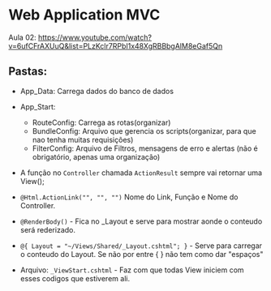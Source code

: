 # Web Application MVC

Aula 02: https://www.youtube.com/watch?v=6ufCFrAXUuQ&list=PLzKclr7RPbI1x48XgRBBbgAlM8eGaf5Qn

## Pastas:
* App_Data: Carrega dados do banco de dados
* App_Start: 
   * RouteConfig: Carrega as rotas(organizar)
   * BundleConfig: Arquivo que gerencia os scripts(organizar, para que nao tenha muitas requisições)
   * FilterConfig: Arquivo de Filtros, mensagens de erro e alertas (não é obrigatório, apenas uma organização)
   
* A função no `Controller` chamada `ActionResult` sempre vai retornar uma View();

* `@Html.ActionLink("", "", "")` Nome do Link, Função e Nome do Controller.

* `@RenderBody()` - Fica no \_Layout e serve para mostrar aonde o conteudo será rederizado.
* `@{ Layout = "~/Views/Shared/_Layout.cshtml"; }` - Serve para carregar o conteudo do Layout. Se não por entre { } não tem como dar "espaços"
* Arquivo: `_ViewStart.cshtml` - Faz com que todas View iniciem com esses codigos que estiverem ali.


